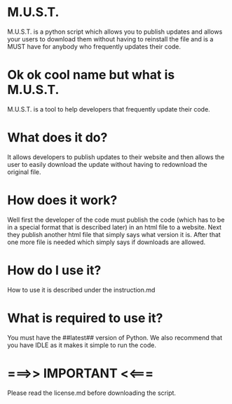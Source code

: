 # M.U.S.T.
M.U.S.T. is a python script which allows you to publish updates and allows your users to download them without having to reinstall the file and is a MUST have for anybody who frequently updates their code.
# Ok ok cool name but what is M.U.S.T.
M.U.S.T. is a tool to help developers that frequently update their code. 
# What does it do?
It allows developers to publish updates to their website and then allows the user to easily download the update without having to redownload the original file.
# How does it work?
Well first the developer of the code must publish the code (which has to be in a special format that is described later) in an html file to a website. Next they publish another html file that simply says what version it is. After that one more file is needed which simply says if downloads are allowed.
# How do I use it?
How to use it is described under the instruction.md
# What is required to use it?
You must have the ##latest## version of Python. We also recommend that you have IDLE as it makes it simple to run the code.
# ===>> IMPORTANT <<===
Please read the license.md before downloading the script.
